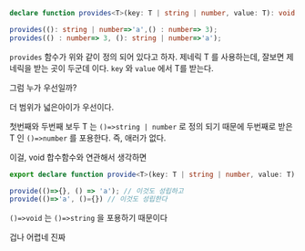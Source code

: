 ```ts
declare function provides<T>(key: T | string | number, value: T): void;

provides((): string | number=>'a',() : number=> 3);
provides(() : number=> 3, (): string | number=>'a');
```

`provides` 함수가 위와 같이 정의 되어 있다고 하자. 
제네릭 T 를 사용하는데, 잘보면 제네릭을 받는 곳이 두군데 이다. 
`key` 와 `value` 에서 T를 받는다. 

그럼 누가 우선일까?

더 범위가 넓은아이가 우선이다. 

첫번째와 두번째 보두 T 는 `()=>string | number` 로 정의 되기 때문에 두번째로 받은 T 인 `()=>number` 를 포용한다. 즉, 애러가 없다. 

이걸, void 합수함수와 연관해서 생각하면

```ts
export declare function provide<T>(key: T | string | number, value: T): void;

provide(()=>{}, () => 'a'); // 이것도 성립하고
provide(()=>'a', ()={}) // 이것도 성립한다

```

`()=>void` 는 `()=>string` 을 포용하기 때문이다 

겁나 어렵네 진짜